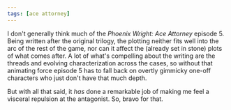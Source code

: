 ```yaml
---
tags: [ace attorney]
---
```


I don't generally think much of the _Phoenix Wright: Ace Attorney_ episode 5. Being written after the original trilogy, the plotting neither fits well into the arc of the rest of the game, nor can it affect the (already set in stone) plots of what comes after. A lot of what's compelling about the writing are the threads and evolving characterization across the cases, so without that animating force episode 5 has to fall back on overtly gimmicky one-off characters who just don't have that much depth.

But with all that said, it _has_ done a remarkable job of making me feel a visceral repulsion at the antagonist. So, bravo for that.
